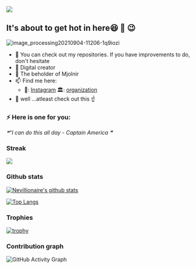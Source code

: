 <img src="https://badges.pufler.dev/visits/nevillionaire/nevillionaire?style=flat-square&color=red&logo=github&a=0">

## It's about to get hot in here:satisfied: 👋 :wink:

![image_processing20210904-11206-1q9iozi](https://user-images.githubusercontent.com/75064256/167314279-77d169e6-73e3-4d23-9233-c9e8bf13c3d7.gif)

- 🤔 You can check out my repositories. If you have improvements to do, don't hesitate
- 🌱 Digital creator 
- :muscle: The beholder of Mjolnir 
- 📫 Find me here:
   -    🏢: [Instagram](https://www.instagram.com/nevillionaire)
                                       🏛️: [organization](https://www.plausemedia.co.ke)
- 💬  well ...atleast check out this :point_up:
 
### ⚡ Here is one for you: 
<!--STARTS_HERE_QUOTE_README-->
<i>❝“I can do this all day - Captain America  ❞</i>
<!--ENDS_HERE_QUOTE_README-->



### Streak

<a href="https://github-readme-streak-stats.herokuapp.com/?user=Nevillionaire">
  <img align="center" src="https://github-readme-streak-stats.herokuapp.com/?user=Nevillionaire" />
</a>





### Github stats

[![Nevillionaire's github stats](https://github-readme-stats.vercel.app/api?username=Nevillionaire&count_private=true&show_icons=true&theme=tokyonight&hide_rank=false)](https://github.com/Nevillionaire/github-readme-stats)

[![Top Langs](https://github-readme-stats.vercel.app/api/top-langs/?username=nevillionaire&layout=compact)](https://github.com/anuraghazra/github-readme-stats)



### Trophies
[![trophy](https://github-profile-trophy.vercel.app/?username=Nevillionaire&column=7)](https://github.com/ryo-ma/github-profile-trophy)





### Contribution graph
![GitHub Activity Graph](https://activity-graph.herokuapp.com/graph?username=Nevillionaire)  

